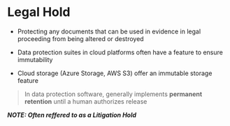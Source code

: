# Legal Hold

- Protecting any documents that can be used in evidence in legal proceeding from being altered or destroyed

- Data protection suites in cloud platforms often have a feature to ensure immutability

- Cloud storage (Azure Storage, AWS S3) offer an immutable storage feature

> In data protection software, generally implements **permanent retention** until a human authorizes release

***NOTE: Often reffered to as a Litigation Hold***